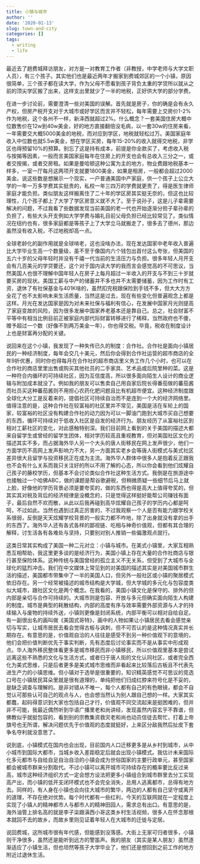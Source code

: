 ```yaml
---
title: 小镇与城市
author: ''
date: '2020-01-13'
slug: town-and-city
categories: []
tags:
  - writing
  - life
---
```


最近去了趟费城拜访朋友，对方是一对教育工作者（非教授，中学老师与大学文职人员），有三个孩子。其实他们也是最近两年才搬家到费城郊区的一个小镇，原因很简单，三个孩子都在读大学，作为父母不愿看到孩子背负太重的学贷所以就从之前的顶尖学区搬了出来，这样支出里就少了一半的地税，正好供大学的部分学费。

在进一步讨论前，需要澄清一些对美国的误解。首先就是房子，你的确是会有永久产权，但房产税开支对于大城市或好学区而言并不轻松，每年需要上交房价1-2%作为地税，这个各州不一样，新泽西就超过2%。什么概念？一套美国住房大概中位数售价在12w到40w美金，好的地方直接翻倍没毛病，以一套30w的住房来看，一年需要交大概5000美金的地税，而对应到学区，地税就轻松过万。美国家庭年收入中位数也就5.5w美金，想在学区买房，每年15-20%的收入就得交地税，非学区也得预留10%的预算。别忘了这是持有成本，前提是你全款买了，考虑收入税与按揭等因素，一般而言美国家庭每年在住房上的开支也会有总收入三分之一，或者交按揭，或者交房租。如果是曼哈顿这种公寓为主的地方，物业费跟地税基本一样多，一室一厅每月这两项开支就要1800美金，如果是租房，一般都会超过2000美金。说这些数是想展示一个现实，一户普通美国中产家庭，供一个孩子上公立大学的一年一万多学费其实挺贵的，私校一年三四万的学费就更贵了，得是医生律师家庭才能负担。类似朋友这样搬离住了二十年的学区房其实挺无奈的，但这也比较理性，几个孩子都上了大学了学区房意义就不大了。至于说孙子，这是儿子辈需要解决的问题，不过我看了些数据发现当前美国的老一代也开始逐渐分担子辈孙辈的负担了，有些大头开支例如大学学费与婚礼目前父母负担已经比较常见了。类似情况在纽约也有，很多家庭都是等孩子上了大学立马就搬走了，很多去了德州，那边虽然没有收入税，不过地税却高一点。

全球老龄化的副作用就是全球啃老，这也没啥办法，现在发达国家中老年收入普遍比大学毕业生高一个数量级，虽不至于像国内六个钱包出首付这么夸张，但美国的五六十岁的父母年轻时并没有千禧一代当前的生活压力与负担。很多年轻人月开支会有几百美元的学贷要还，这个对于国内读大学的我而言会感觉高的不可思议，当然美国人也很不理解中国年轻人在房子上每月超过一半收入的开支与不到三十岁就要买房的现状。美国工薪与中产的储蓄并不多也并不太需要储蓄，因为工作时有工资，退休了有社保基金与401K啥的，虽然扣完税跟保险到手钱不多，但大大方方全花了也不太影响未来生活质量，当然这是过去，现在有些变化但普遍观念上都是这样。月光在发达国家是因为对未来社保与福利有信心，在发展中国家月光则提高了家庭变故的风险，因为很多发展中国家养老基本还是靠自己。总之，社会财富不平等中有相当比例目前正被家庭内部代际财富转移进行了稀释，当然政府也不傻，赠予超过一个数（好像不到两万美金一年），你也得交税。毕竟，税收在制度设计上也是财富再分配的关键。

说回来在这个小镇，我发现了一种失传已久的制度：合作社。合作社是面向小镇居民的一种经济制度，每年会交几十美元，然后你会得到合作社运营的超市商店的全年9折优惠，同时你也得每月在合作社的超市商店里义务工作几个小时，也可以在合作社的商店里里出售或购买其他社员的二手家具、艺术品或后院里种的菜。这是一种符合内循环的可持续社区，因为互信度高，所以很多面向陌生人设计的商业逻辑与附加成本就没了。例如我的朋友可以售卖自己用自家后院长得番茄做的蕃茄酱而社员买这种蕃茄酱则不用担心农药化肥问题且比有机超市便宜。这种经济制度跟全球化大分工是反着来的，提倡社区可持续自治而不是连到一个大的经济网络里。值得注意的是，这种合作社在较富裕的社区里并不常见，美国是活在车轮上的国家，较富裕的社区没有构建合作社的动力因为可以一脚油门跑到大城市买自己想要的东西，循环可持续对于低收入社区是自发的经济行为。朋友经历了从富裕社区到相对工薪社区的变化，对此感触特别深。我们目前网上看到的关于美国的描述大都来自留学生或曾经的留学生团体，相对学历较高且重视教育，但对美国社区文化的描述其实不多，而占据海外华人另一个大头的唐人街移民在网上发声很少，他们一方面学历不高网上发声影响力不大，另一方面其实老乡会等唐人街模式与美式社区差异很大且留学与投资移民正在成为主流。海外华人群体中很多人是抱着反正跟我也不会有什么关系而我只关注好的所以不用了解的心态，所以你会看到他们炫耀自己孩子的藤校学历，但基本不会讨论类似合作社这种生活方式。我倒是在旅游途中也接触过一个哈佛ABC，做的课题是帮谷歌避税，但稍微质疑一些细节后马上就上脸，好像他的学历背景必须是要夸奖的，做的东西也得是高大上值得夸奖的，但其实其对税及背后的经济规律是没概念的，只是觉得这样挺好能帮公司赚钱有面子，最后自然不欢而散，从此以后我再碰到高华炫耀自己孩子的学历内心都是呵呵，不过如此。当然也遇到过真正厉害的，不过我观察一个人是否有能力跟学校关系很弱，反倒是天天炫耀学校背景的一般实力都不咋地，除了出身就没有拿的出手的东西了。海外华人还有各式各样的鄙视链、吃相与神奇价值观，但都有其合理的解释，讨生活各有各难处与坚持，只要别对别人推销一些偏激观点就行。

这类日常其实构成了美国一种二元对立：小镇与城市。在美式小镇里，大家互相熟悉互相帮助，我这里更多谈的是经济行为，美国小镇上存在大量的合作社商店与银行甚至保险体系。这种传统与美国曾经的孤立主义不无关系，但受到了大城市与全球化的猛烈冲击。我们在中文媒体上常见到的对美国的描述其实是对美国城市群生活的描述，美国都市带集中了一半的美国人口，但另外一般社区或小镇的聚居模式依旧存在。另一个经常被描述的城市结构是大学城，但大学城的多元化与包容度类似大城市，跟社区文化是两个概念。在我看的，美国小镇文化是保守的、排外的但内部是亲切与合作可持续的。大城市则是包容、开放与多元但确实面向陌生人构建的制度。城市是典型的耗散结构，内部的高度有序与效率需要外部资源与人才的持续输入与废物的持续外送，小镇则更像是封闭系统，内部平衡可以相对自给自足。有一副很出名的画叫做《美国式哥特》，画中的人物如果让小镇居民去看会感觉亲切与写实，让城市居民去看会觉得古板与讽刺，但不可否认的是这种情况真实并长期存在。有意思的是，价值观自洽的人往往是感受不到另一种价值观下的意境的，他们会把价值判断优先于事实判断，先有态度后讨论事实而不是从事实中形成观点。华人海外移民整体看更多是城市移民而非小镇移民，所以价值观里基本是尝试远离这些不熟悉的文化与生活方式，或者归于唐人街的文化认同社区，或者完全西化为美式思维，只是后者更多是美式城市思维而非看起来比较落后古板且不代表先进生产力的小镇思维。但小镇对于选举是很重要的，知识精英感觉不可思议的竞选口号在小镇居民耳朵里就是很有道理的，单纯把他们归成红脖来符号化是不妥的，是缺乏调查与理解的。是非对错从不唯一，每个人都有自己的有色眼镜，都会不自觉认可那些认可自己的观点与人，也会想当然认为别人跟自己想的一样。大家其实都蠢，起码得意识到大家也包括自己才行，价值观不同交流起来是挺困难的，但并非不可能，我最近偶然听到华语广播里老和尚讲经，发现虽然内容玄乎不靠谱，但佛教似乎就挺包容的，看到别的宗教集资救灾老和尚也动员信徒去帮忙，打着上帝旗号也无所谓，解决问题优先于价值观的态度就挺好，上来区分敌我然后扯皮下套争名夺利就没意思了。

说到底，小镇模式在国内也会出现，目前国内人口迁移更多是从乡村到城市，从中小城市到国际大都市，当城乡收入差距稳定后就会出现小镇模式。我估计未来国际化多元都市与自给自足自治自洽的小镇会成为世俗国家的主要行政单元，甚至国家都会被城市群来分割取代。不过小镇可以离开城市可持续存在的概率要比反过来高，城市这种经济组织方式一定会想方设法把更多小镇组合到城市群里去分工实现高产出，而小镇的低开支闭环模式也不会完全消失，总用人逃离都市，总得有地方去。同样的，有人身在小镇也会向往大城市的繁华，两边的人都有自己坚守或离开的道理，不存在绝对优势。每个时代都有一些红利，今天的互联网就在一定程度上实现了小镇人的精神都市人与都市人的精神田园人，需求总有出口。有意思的是，海外油管上排名高的就是李子柒跟滇西小哥这类乡村生活视频，很多人在怀念那根本就回不去的故乡，而故乡里则见证着年轻人在大城市的迁徙与定居。

说回费城，这所城市很有年代感，但能感到没落感。大街上无家可归者很多，小镇则干净很多，虽然还是能听到远方的警笛声。我的朋友（其实是某人朋友）虽然逐渐适应了小镇生活，但也坦然等孩子大学毕业了，他们还是想回到之前工作的地方附近过退休生活。